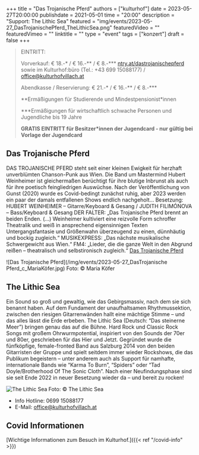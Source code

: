 +++
title = "Das Trojanische Pferd"
authors = ["kulturhof"]
date = 2023-05-27T20:00:00
publishdate = 2021-05-01
time = "20:00"
description = "Support: The Lithic Sea"
featured = "img/events/2023-05-27_DasTrojanischePferd_TheLithicSea.png"
featuredVideo = ""
featuredVimeo = ""
linktitle = ""
type = "event"
tags = ["konzert"]
draft = false
+++

> EINTRITT: 
> 
> Vorverkauf: € 18.-\* / € 16.-\*\* / € 8.-\*\*\* [ntry.at/dastrojanischepferd](https://ntry.at/dastrojanischepferd) sowie im Kulturhof:büro (Tel.: +43 699 15088177) / office@kulturhofvillach.at
>
> Abendkasse / Reservierung: € 21.-\* / € 16.-\*\* / € 8.-\*\*\*
> 
> \*\*Ermäßigungen für Studierende und Mindestpensionist\*innen
> 
> \*\*\*Ermäßigungen für wirtschaftlich schwache Personen und Jugendliche bis 19 Jahre
> 
> **GRATIS EINTRITT für Besitzer\*innen der Jugendcard - nur gültig bei Vorlage der Jugendcard**



## Das Trojanische Pferd

DAS TROJANISCHE PFERD steht seit einer kleinen Ewigkeit für herzhaft unverblümten Chanson-Punk aus Wien. Die Band um Mastermind Hubert Weinheimer ist gleichermaßen berüchtigt für ihre blutige Inbrunst als auch für ihre poetisch feingliedrigen Auswüchse. Nach der Veröffentlichung von Gunst (2020) wurde es Covid-bedingt zunächst ruhig, aber 2023 werden ein paar der damals entfallenen Shows endlich nachgeholt… Besetzung: HUBERT WEINHEIMER – Gitarre/Keyboard & Gesang / JUDITH FILIMÓNOVA – Bass/Keyboard & Gesang
DER FALTER: „Das Trojanische Pferd brennt an beiden Enden. (…) Weinheimer kultiviert eine reizvolle Form schroffer Theatralik und weiß in ansprechend eigensinnigen Texten Untergangsfantasie und Größenwahn überzeugend zu einen, dünnhäutig und bockig zugleich.“
MUSIKEXPRESS: „Das nächste musikalische Schwergewicht aus Wien.“
FM4: „Lieder, die die ganze Welt in den Abgrund reißen – theatralisch und selbstironisch zugleich.“
[Das Trojanische Pferd](https://dastrojanischepferd.org)

![Das Trojanische Pferd](/img/events/2023-05-27_DasTrojanische Pferd_c_MariaKöfer.jpg)
Foto: © Maria Köfer

## The Lithic Sea

Ein Sound so groß und gewaltig, wie das Gebirgsmassiv, nach dem sie sich benannt haben. Auf dem
Fundament der unaufhaltsamen Rhythmussektion, zwischen den riesigen Gitarrenwänden hallt eine
mächtige Stimme – und das alles lässt die Erde erbeben. The Lithic Sea (Deutsch: “Das steinerne Meer”)
bringen genau das auf die Bühne. Hard Rock und Classic Rock Songs mit großem Ohrwurmpotential,
inspiriert von den Sounds der 70er und 80er, geschrieben für das Hier und Jetzt.
Gegründet wurde die fünfköpfige, female-fronted Band aus Salzburg 2014 von den beiden Gitarristen
der Gruppe und spielt seitdem immer wieder Rockshows, die das Publikum begeistern – unter
anderem auch als Support für namhafte, internationale Bands wie “Karma To Burn”, “Spiders” oder
“Tad Doyle/Brotherhood Of The Sonic Cloth”.
Nach einer Neufindungsphase sind sie seit Ende 2022 in neuer Besetzung wieder da – und bereit zu
rocken!

![The Lithic Sea](/img/events/2023-05-27_TheLithicSea_TheLithicSea.png)
Foto: © The Lithic Sea


- Info Hotline: 0699 15088177 
- E-Mail: office@kulturhofvillach.at

## Covid Informationen 

[Wichtige Informationen zum Besuch im Kulturhof.]({{< ref "/covid-info" >}})

